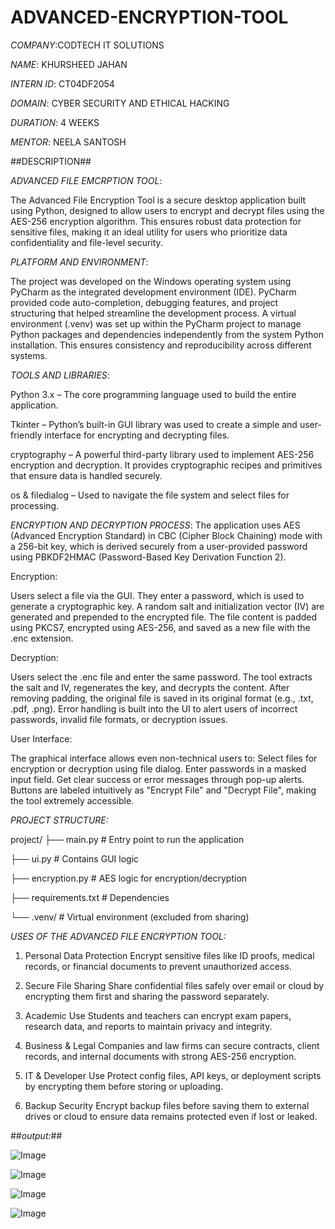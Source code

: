 # ADVANCED-ENCRYPTION-TOOL

*COMPANY*:CODTECH IT SOLUTIONS

*NAME*: KHURSHEED JAHAN

*INTERN ID*: CT04DF2054

*DOMAIN*: CYBER SECURITY AND ETHICAL HACKING

*DURATION*: 4 WEEKS

*MENTOR*: NEELA SANTOSH


##DESCRIPTION##


*ADVANCED FILE EMCRPTION TOOL*:

The Advanced File Encryption Tool is a secure desktop application built using Python, designed to allow users to encrypt and decrypt files using the AES-256 encryption algorithm. This ensures robust data protection for sensitive files, making it an ideal utility for users who prioritize data confidentiality and file-level security.


*PLATFORM AND ENVIRONMENT*:

The project was developed on the Windows operating system using PyCharm as the integrated development environment (IDE). PyCharm provided code auto-completion, debugging features, and project structuring that helped streamline the development process.
A virtual environment (.venv) was set up within the PyCharm project to manage Python packages and dependencies independently from the system Python installation. This ensures consistency and reproducibility across different systems.


*TOOLS AND LIBRARIES*:

Python 3.x – The core programming language used to build the entire application.

Tkinter – Python’s built-in GUI library was used to create a simple and user-friendly interface for encrypting and decrypting files.

cryptography – A powerful third-party library used to implement AES-256 encryption and decryption. It provides cryptographic recipes and primitives that ensure data is handled securely.

os & filedialog – Used to navigate the file system and select files for processing.


*ENCRYPTION AND DECRYPTION PROCESS*:
The application uses AES (Advanced Encryption Standard) in CBC (Cipher Block Chaining) mode with a 256-bit key, which is derived securely from a user-provided password using PBKDF2HMAC (Password-Based Key Derivation Function 2).

Encryption:

Users select a file via the GUI.
They enter a password, which is used to generate a cryptographic key.
A random salt and initialization vector (IV) are generated and prepended to the encrypted file.
The file content is padded using PKCS7, encrypted using AES-256, and saved as a new file with the .enc extension.


Decryption:

Users select the .enc file and enter the same password.
The tool extracts the salt and IV, regenerates the key, and decrypts the content.
After removing padding, the original file is saved in its original format (e.g., .txt, .pdf, .png).
Error handling is built into the UI to alert users of incorrect passwords, invalid file formats, or decryption issues.


User Interface:

The graphical interface allows even non-technical users to:
Select files for encryption or decryption using file dialog.
Enter passwords in a masked input field.
Get clear success or error messages through pop-up alerts.
Buttons are labeled intuitively as "Encrypt File" and "Decrypt File", making the tool extremely accessible.


*PROJECT STRUCTURE:*

project/
├── main.py            # Entry point to run the application

├── ui.py              # Contains GUI logic

├── encryption.py      # AES logic for encryption/decryption

├── requirements.txt   # Dependencies

└── .venv/             # Virtual environment (excluded from sharing)


*USES OF THE ADVANCED FILE ENCRYPTION TOOL:*
1. Personal Data Protection
Encrypt sensitive files like ID proofs, medical records, or financial documents to prevent unauthorized access.

2. Secure File Sharing
Share confidential files safely over email or cloud by encrypting them first and sharing the password separately.

3. Academic Use
Students and teachers can encrypt exam papers, research data, and reports to maintain privacy and integrity.

4. Business & Legal
Companies and law firms can secure contracts, client records, and internal documents with strong AES-256 encryption.

5. IT & Developer Use
Protect config files, API keys, or deployment scripts by encrypting them before storing or uploading.

6. Backup Security
Encrypt backup files before saving them to external drives or cloud to ensure data remains protected even if lost or leaked.

##*output:*##

![Image](https://github.com/user-attachments/assets/0db82d26-c347-4451-8e3d-f03696edf024)

![Image](https://github.com/user-attachments/assets/4a91d9a8-272d-4c1e-b0ba-73ad0b6dd042)

![Image](https://github.com/user-attachments/assets/4b609b2e-272c-4a9b-b1f4-0d9d573acffb)

![Image](https://github.com/user-attachments/assets/ea60474a-e2f3-4890-b5cc-c662f603506e)


